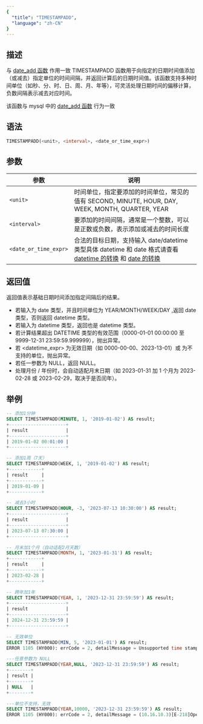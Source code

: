 ```yaml
---
{
  "title": "TIMESTAMPADD",
  "language": "zh-CN"
}
---
```


## 描述

与 [date_add 函数](./date-add) 作用一致
TIMESTAMPADD 函数用于向指定的日期时间值添加（或减去）指定单位的时间间隔，并返回计算后的日期时间值。该函数支持多种时间单位（如秒、分、时、日、周、月、年等），可灵活处理日期时间的偏移计算，负数间隔表示减去对应时间。

该函数与 mysql 中的 [date_add 函数](https://dev.mysql.com/doc/refman/8.4/en/date-and-time-functions.html#function_date-add) 行为一致

## 语法

```sql
TIMESTAMPADD(<unit>, <interval>, <date_or_time_expr>)
```

## 参数

| 参数 | 说明                                                                |
| -- |-------------------------------------------------------------------|
| `<unit>` | 时间单位，指定要添加的时间单位，常见的值有 SECOND, MINUTE, HOUR, DAY, WEEK, MONTH, QUARTER, YEAR |
|`<interval>`| 要添加的时间间隔，通常是一个整数，可以是正数或负数，表示添加或减去的时间长度                            |
| `<date_or_time_expr>` | 合法的目标日期，支持输入 date/datetime 类型具体 datetime 和 date 格式请查看 [datetime 的转换](../../../../../current/sql-manual/basic-element/sql-data-types/conversion/datetime-conversion) 和 [date 的转换](../../../../../current/sql-manual/basic-element/sql-data-types/conversion/date-conversion)                                            |

## 返回值

返回值表示基础日期时间添加指定间隔后的结果。

- 若输入为 date 类型，并且时间单位为 YEAR/MONTH/WEEK/DAY ,返回 date 类型，否则返回 datetime 类型。
- 若输入为 datetime 类型，返回也是 datetime 类型。
- 若计算结果超出 DATETIME 类型的有效范围（0000-01-01 00:00:00 至 9999-12-31 23:59:59.999999），抛出异常。
- 若 <datetime_expr> 为无效日期（如 0000-00-00、2023-13-01）或 <unit> 为不支持的单位，抛出异常。
- 若任一参数为 NULL，返回 NULL。
- 处理月份 / 年份时，会自动适配月末日期（如 2023-01-31 加 1 个月为 2023-02-28 或 2023-02-29，取决于是否闰年）。

## 举例

```sql
-- 添加1分钟
SELECT TIMESTAMPADD(MINUTE, 1, '2019-01-02') AS result;
+---------------------+
| result              |
+---------------------+
| 2019-01-02 00:01:00 |
+---------------------+

-- 添加1周（7天）
SELECT TIMESTAMPADD(WEEK, 1, '2019-01-02') AS result;
+------------+
| result     |
+------------+
| 2019-01-09 |
+------------+

-- 减去3小时
SELECT TIMESTAMPADD(HOUR, -3, '2023-07-13 10:30:00') AS result;
+---------------------+
| result              |
+---------------------+
| 2023-07-13 07:30:00 |
+---------------------+

-- 月末加1个月（自动适配2月天数）
SELECT TIMESTAMPADD(MONTH, 1, '2023-01-31') AS result;
+------------+
| result     |
+------------+
| 2023-02-28 |
+------------+

-- 跨年加1年
SELECT TIMESTAMPADD(YEAR, 1, '2023-12-31 23:59:59') AS result;
+---------------------+
| result              |
+---------------------+
| 2024-12-31 23:59:59 |
+---------------------+

-- 无效单位
SELECT TIMESTAMPADD(MIN, 5, '2023-01-01') AS result;
ERROR 1105 (HY000): errCode = 2, detailMessage = Unsupported time stamp diff time unit: MIN, supported time unit: YEAR/MONTH/WEEK/DAY/HOUR/MINUTE/SECOND

---任意参数为 NULL
SELECT TIMESTAMPADD(YEAR,NULL, '2023-12-31 23:59:59') AS result;
+--------+
| result |
+--------+
| NULL   |
+--------+

---单位不支持，无效
SELECT TIMESTAMPADD(YEAR,10000, '2023-12-31 23:59:59') AS result;
ERROR 1105 (HY000): errCode = 2, detailMessage = (10.16.10.3)[E-218]Operation years_add of 2023-12-31 23:59:59, 10000 out of range

```
